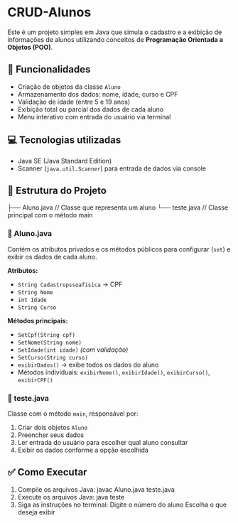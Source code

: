 # CRUD-Alunos
Este é um projeto simples em Java que simula o cadastro e a exibição de informações de alunos utilizando conceitos de **Programação Orientada a Objetos (POO)**.

## 📌 Funcionalidades

- Criação de objetos da classe `Aluno`
- Armazenamento dos dados: nome, idade, curso e CPF
- Validação de idade (entre 5 e 19 anos)
- Exibição total ou parcial dos dados de cada aluno
- Menu interativo com entrada do usuário via terminal

## 💻 Tecnologias utilizadas

- Java SE (Java Standard Edition)
- Scanner (`java.util.Scanner`) para entrada de dados via console

## 📁 Estrutura do Projeto
├── Aluno.java // Classe que representa um aluno
└── teste.java // Classe principal com o método main

### 📄 Aluno.java

Contém os atributos privados e os métodos públicos para configurar (`set`) e exibir os dados de cada aluno.

**Atributos:**
- `String Cadastropssoafisica` → CPF
- `String Nome`
- `int Idade`
- `String Curso`

**Métodos principais:**
- `SetCpf(String cpf)`
- `SetNome(String nome)`
- `SetIdade(int idade)` *(com validação)*
- `SetCurso(String curso)`
- `exibirDados()` → exibe todos os dados do aluno
- Métodos individuais: `exibirNome()`, `exibirIdade()`, `exibirCurso()`, `exibirCPF()`

### 📄 teste.java

Classe com o método `main`, responsável por:

1. Criar dois objetos `Aluno`
2. Preencher seus dados
3. Ler entrada do usuário para escolher qual aluno consultar
4. Exibir os dados conforme a opção escolhida

## ✅ Como Executar

1. Compile os arquivos Java:
javac Aluno.java teste.java
2. Execute os arquivos Java:
java teste
3. Siga as instruções no terminal:
Digite o número do aluno
Escolha o que deseja exibir
